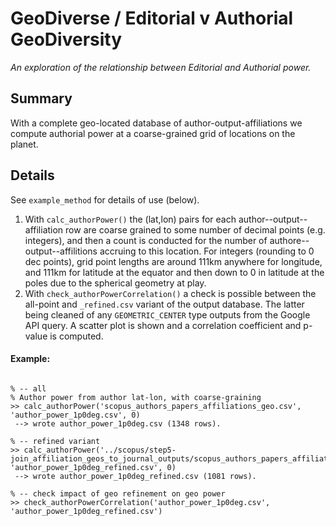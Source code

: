 # GeoDiverse / Editorial v Authorial GeoDiversity
_An exploration of the relationship between Editorial and Authorial power._

## Summary
With a complete geo-located database of author-output-affiliations we compute authorial power at a coarse-grained grid of locations on the planet.

## Details
See `example_method` for details of use (below).
1. With `calc_authorPower()` the (lat,lon) pairs for each author--output--affiliation row are coarse grained to some number of decimal points (e.g. integers), and then a count is conducted for the number of authore--output--affilitions accruing to this location. For integers (rounding to 0 dec points), grid point lengths are around 111km anywhere for longitude, and 111km for latitude at the equator and then down to 0 in latitude at the poles due to the spherical geometry at play.
2. With `check_authorPowerCorrelation()` a check is possible between the all-point and `_refined.csv` variant of the output database. The latter being cleaned of any `GEOMETRIC_CENTER` type outputs from the Google API query. A scatter plot is shown and a correlation coefficient and p-value is computed.

#### Example:
```

% -- all
% Author power from author lat-lon, with coarse-graining
>> calc_authorPower('scopus_authors_papers_affiliations_geo.csv', 'author_power_1p0deg.csv', 0)
 --> wrote author_power_1p0deg.csv (1348 rows).

% -- refined variant
>> calc_authorPower('../scopus/step5-join_affiliation_geos_to_journal_outputs/scopus_authors_papers_affiliations_geo_refined.csv', 'author_power_1p0deg_refined.csv', 0)
 --> wrote author_power_1p0deg_refined.csv (1081 rows).

% -- check impact of geo refinement on geo power
>> check_authorPowerCorrelation('author_power_1p0deg.csv', 'author_power_1p0deg_refined.csv')

```

